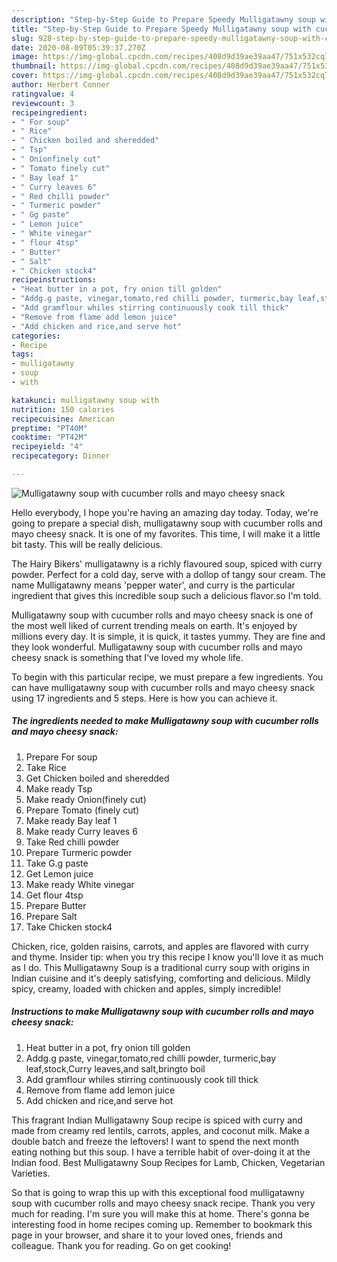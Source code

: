 ```yaml
---
description: "Step-by-Step Guide to Prepare Speedy Mulligatawny soup with cucumber rolls and mayo cheesy snack"
title: "Step-by-Step Guide to Prepare Speedy Mulligatawny soup with cucumber rolls and mayo cheesy snack"
slug: 928-step-by-step-guide-to-prepare-speedy-mulligatawny-soup-with-cucumber-rolls-and-mayo-cheesy-snack
date: 2020-08-09T05:39:37.270Z
image: https://img-global.cpcdn.com/recipes/408d9d39ae39aa47/751x532cq70/mulligatawny-soup-with-cucumber-rolls-and-mayo-cheesy-snack-recipe-main-photo.jpg
thumbnail: https://img-global.cpcdn.com/recipes/408d9d39ae39aa47/751x532cq70/mulligatawny-soup-with-cucumber-rolls-and-mayo-cheesy-snack-recipe-main-photo.jpg
cover: https://img-global.cpcdn.com/recipes/408d9d39ae39aa47/751x532cq70/mulligatawny-soup-with-cucumber-rolls-and-mayo-cheesy-snack-recipe-main-photo.jpg
author: Herbert Conner
ratingvalue: 4
reviewcount: 3
recipeingredient:
- " For soup"
- " Rice"
- " Chicken boiled and sheredded"
- " Tsp"
- " Onionfinely cut"
- " Tomato finely cut"
- " Bay leaf 1"
- " Curry leaves 6"
- " Red chilli powder"
- " Turmeric powder"
- " Gg paste"
- " Lemon juice"
- " White vinegar"
- " flour 4tsp"
- " Butter"
- " Salt"
- " Chicken stock4"
recipeinstructions:
- "Heat butter in a pot, fry onion till golden"
- "Addg.g paste, vinegar,tomato,red chilli powder, turmeric,bay leaf,stock,Curry leaves,and salt,bringto boil"
- "Add gramflour whiles stirring continuously cook till thick"
- "Remove from flame add lemon juice"
- "Add chicken and rice,and serve hot"
categories:
- Recipe
tags:
- mulligatawny
- soup
- with

katakunci: mulligatawny soup with 
nutrition: 150 calories
recipecuisine: American
preptime: "PT40M"
cooktime: "PT42M"
recipeyield: "4"
recipecategory: Dinner

---
```



![Mulligatawny soup with cucumber rolls and mayo cheesy snack](https://img-global.cpcdn.com/recipes/408d9d39ae39aa47/751x532cq70/mulligatawny-soup-with-cucumber-rolls-and-mayo-cheesy-snack-recipe-main-photo.jpg)

Hello everybody, I hope you're having an amazing day today. Today, we're going to prepare a special dish, mulligatawny soup with cucumber rolls and mayo cheesy snack. It is one of my favorites. This time, I will make it a little bit tasty. This will be really delicious.

The Hairy Bikers&#39; mulligatawny is a richly flavoured soup, spiced with curry powder. Perfect for a cold day, serve with a dollop of tangy sour cream. The name Mulligatawny means &#39;pepper water&#39;, and curry is the particular ingredient that gives this incredible soup such a delicious flavor.so I&#39;m told.

Mulligatawny soup with cucumber rolls and mayo cheesy snack is one of the most well liked of current trending meals on earth. It's enjoyed by millions every day. It is simple, it is quick, it tastes yummy. They are fine and they look wonderful. Mulligatawny soup with cucumber rolls and mayo cheesy snack is something that I've loved my whole life.


To begin with this particular recipe, we must prepare a few ingredients. You can have mulligatawny soup with cucumber rolls and mayo cheesy snack using 17 ingredients and 5 steps. Here is how you can achieve it.

<!--inarticleads1-->

##### The ingredients needed to make Mulligatawny soup with cucumber rolls and mayo cheesy snack:

1. Prepare  For soup
1. Take  Rice
1. Get  Chicken boiled and sheredded
1. Make ready  Tsp
1. Make ready  Onion(finely cut)
1. Prepare  Tomato (finely cut)
1. Make ready  Bay leaf 1
1. Make ready  Curry leaves 6
1. Take  Red chilli powder
1. Prepare  Turmeric powder
1. Take  G.g paste
1. Get  Lemon juice
1. Make ready  White vinegar
1. Get  flour 4tsp
1. Prepare  Butter
1. Prepare  Salt
1. Take  Chicken stock4


Chicken, rice, golden raisins, carrots, and apples are flavored with curry and thyme. Insider tip: when you try this recipe I know you&#39;ll love it as much as I do. This Mulligatawny Soup is a traditional curry soup with origins in Indian cuisine and it&#39;s deeply satisfying, comforting and delicious. Mildly spicy, creamy, loaded with chicken and apples, simply incredible! 

<!--inarticleads2-->

##### Instructions to make Mulligatawny soup with cucumber rolls and mayo cheesy snack:

1. Heat butter in a pot, fry onion till golden
1. Addg.g paste, vinegar,tomato,red chilli powder, turmeric,bay leaf,stock,Curry leaves,and salt,bringto boil
1. Add gramflour whiles stirring continuously cook till thick
1. Remove from flame add lemon juice
1. Add chicken and rice,and serve hot


This fragrant Indian Mulligatawny Soup recipe is spiced with curry and made from creamy red lentils, carrots, apples, and coconut milk. Make a double batch and freeze the leftovers! I want to spend the next month eating nothing but this soup. I have a terrible habit of over-doing it at the Indian food. Best Mulligatawny Soup Recipes for Lamb, Chicken, Vegetarian Varieties. 

So that is going to wrap this up with this exceptional food mulligatawny soup with cucumber rolls and mayo cheesy snack recipe. Thank you very much for reading. I'm sure you will make this at home. There's gonna be interesting food in home recipes coming up. Remember to bookmark this page in your browser, and share it to your loved ones, friends and colleague. Thank you for reading. Go on get cooking!
